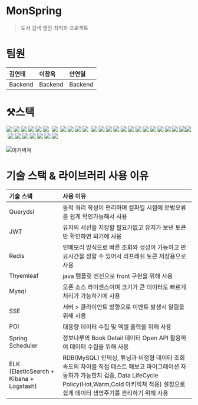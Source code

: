 # MonSpring
> 도서 검색 엔진 최적화 프로젝트
# 팀원

|김연태|이창욱|안연일|
|:--|:--|:--|
|Backend|Backend|Backend|
# ⚒스택
<img src="https://img.shields.io/badge/Java-007396?style=for-the-badge&logo=Java&logoColor=white">&nbsp;<img src="https://img.shields.io/badge/html5-E34F26?style=for-the-badge&logo=html5&logoColor=white">&nbsp;<img src="https://img.shields.io/badge/javascript-F7DF1E?style=for-the-badge&logo=javascript&logoColor=black">&nbsp;<img src="https://img.shields.io/badge/mysql-4479A1?style=for-the-badge&logo=mysql&logoColor=white">&nbsp;<img src="https://img.shields.io/badge/springboot-6DB33F?style=for-the-badge&logo=springboot&logoColor=white">&nbsp;<img src="https://img.shields.io/badge/redis-A41E11?style=for-the-badge&logo=redis&logoColor=white">&nbsp;
<img src="https://img.shields.io/badge/bootstrap-7952B3?style=for-the-badge&logo=bootstrap&logoColor=white">&nbsp;
<img src="https://img.shields.io/badge/Chocolatey-011A6A?style=for-the-badge&logo=Chocolatey&logoColor=white">&nbsp;<img src="https://img.shields.io/badge/CSS3-1572B6?style=for-the-badge&logo=CSS3&logoColor=white">&nbsp;<img src="https://img.shields.io/badge/elasticsearch-005571?style=for-the-badge&logo=elasticsearch&logoColor=white">&nbsp;<img src="https://img.shields.io/badge/Logstash-005571?style=for-the-badge&logo=Logstash&logoColor=white">&nbsp;
<img src="https://img.shields.io/badge/Kibana-005571?style=for-the-badge&logo=Kibana&logoColor=white">&nbsp;<img src="https://img.shields.io/badge/Thymeleaf-005F0F?style=for-the-badge&logo=Thymeleaf&logoColor=white">&nbsp;<img src="https://img.shields.io/badge/Apache Tomcat-F8DC75?style=for-the-badge&logo=Apache Tomcat&logoColor=white">&nbsp;<img src="https://img.shields.io/badge/JSON-000000?style=for-the-badge&logo=JSON&logoColor=white">&nbsp;<img src="https://img.shields.io/badge/JSON Web Tokens-000000?style=for-the-badge&logo=JSON Web Tokens&logoColor=white">&nbsp;<img src="https://img.shields.io/badge/Gradle-02303A?style=for-the-badge&logo=Gradle&logoColor=white">&nbsp;<img src="https://img.shields.io/badge/JetBrains-000000?style=for-the-badge&logo=JetBrains&logoColor=white">&nbsp;<img src="https://img.shields.io/badge/QueryDSL-0769AD?style=for-the-badge&logo=jQuery&logoColor=white">&nbsp;<img src="https://img.shields.io/badge/Microsoft Excel-217346?style=for-the-badge&logo=Microsoft Excel&logoColor=white">&nbsp;<img src="https://img.shields.io/badge/kakao login-FFCD00?style=for-the-badge&logo=kakao&logoColor=black">&nbsp;<img src="https://img.shields.io/badge/Git-F05032?style=for-the-badge&logo=Git&logoColor=white">&nbsp;<img src="https://img.shields.io/badge/GitHub-181717?style=for-the-badge&logo=GitHub&logoColor=white">&nbsp;<img src="https://img.shields.io/badge/Gmail-EA4335?style=for-the-badge&logo=Gmail&logoColor=white"><img src="https://img.shields.io/badge/Google Drive-4285F4?style=for-the-badge&logo=Google Drive&logoColor=white">&nbsp;<img src="https://img.shields.io/badge/Slack-4A154B?style=for-the-badge&logo=Slack&logoColor=white">&nbsp;<img src="https://img.shields.io/badge/Spring Security-6DB33F?style=for-the-badge&logo=Spring Security&logoColor=white">&nbsp;<img src="https://img.shields.io/badge/Windows-0078D6?style=for-the-badge&logo=Windows&logoColor=white">&nbsp;<img src="https://img.shields.io/badge/Postman-FF6C37?style=for-the-badge&logo=Postman&logoColor=white">&nbsp;<img src="https://img.shields.io/badge/Visual Studio Code-007ACC?style=for-the-badge&logo=Visual Studio Code&logoColor=white">&nbsp;<img src="https://img.shields.io/badge/SSE-007ACC?style=for-the-badge&logo=SSE&logoColor=white">&nbsp;<img src="https://img.shields.io/badge/POI-A41E11?style=for-the-badge&logo=POI&logoColor=white"><br>
<br />
![아키택쳐](https://user-images.githubusercontent.com/90178632/207831087-a123ab1e-38dd-4d27-893c-a55fbcd8bcf3.png)
# 기술 스택 & 라이브러리 사용 이유
|기술 스택| 사용 이유|
|:--|:--|
|Querydsl|동적 쿼리 작성이 편리하며 컴파일 시점에 문법오류를 쉽게 확인가능해서 사용|
|JWT|유저의 세션을 저장할 필요가없고 유저가 보낸 토큰만 확인하면 되기에 사용|
|Redis|인메모리 방식으로 빠른 조회와 생성이 가능하고 만료시간을 정할 수 있어서 리프레쉬 토큰 저장용으로 사용|
|Thyemleaf|java 템플릿 엔진으로 front 구현을 위해 사용|
|Mysql|오픈 소스 라이센스이며 크기가 큰 데이터도 빠르게 처리가 가능하기에 사용|
|SSE|서버 > 클라이언트 방향으로 이벤트 발생시 알림을 위해 사용|
|POI|대용량 데이터 수집 및 엑셀 출력을 위해 사용|
|Spring Scheduler	|정보나루의 Book Detail 데이터 Open API 활용하여 데이터 수집을 위해 사용|
|ELK <br/>(ElasticSearch + Kibana + Logstash)|RDB(MySQL) 인덱싱, 튜닝과 비정형 데이터 조회 속도의 차이를 직접 테스트 해보고 마이그레이션 자동화가 가능한지 검증, Data LifeCycle Policy(Hot,Warm,Cold 아키텍쳐 적용) 설정으로 쉽게 데이터 생명주기를 관리하기 위해 사용|
